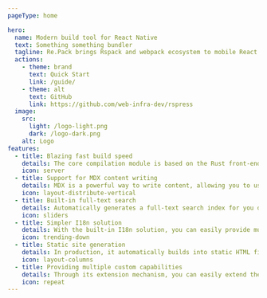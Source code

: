 ```yaml
---
pageType: home

hero:
  name: Modern build tool for React Native
  text: Something something bundler
  tagline: Re.Pack brings Rspack and webpack ecosystem to mobile React Native apps.
  actions:
    - theme: brand
      text: Quick Start
      link: /guide/
    - theme: alt
      text: GitHub
      link: https://github.com/web-infra-dev/rspress
  image:
    src:
      light: /logo-light.png
      dark: /logo-dark.png
    alt: Logo
features:
  - title: Blazing fast build speed
    details: The core compilation module is based on the Rust front-end toolchain, providing a more ultimate development experience.
    icon: server
  - title: Support for MDX content writing
    details: MDX is a powerful way to write content, allowing you to use React components in Markdown.
    icon: layout-distribute-vertical
  - title: Built-in full-text search
    details: Automatically generates a full-text search index for you during construction, providing out-of-the-box full-text search capabilities.
    icon: sliders
  - title: Simpler I18n solution
    details: With the built-in I18n solution, you can easily provide multi-language support for documents or components.
    icon: trending-down
  - title: Static site generation
    details: In production, it automatically builds into static HTML files, which can be easily deployed anywhere.
    icon: layout-columns
  - title: Providing multiple custom capabilities
    details: Through its extension mechanism, you can easily extend theme UI and build process.
    icon: repeat
---
```

